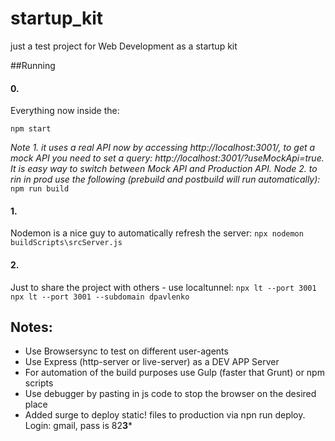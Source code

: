 # startup_kit
just a test project for Web Development as a startup kit

##Running
#### 0.
Everything now inside the:
```
npm start
```
*Note 1. it uses a real API now by accessing http://localhost:3001/, to get a mock API you need to
set a query: http://localhost:3001/?useMockApi=true. It is easy way to switch between Mock API and
Production API.*
*Node 2. to rin in prod use the following (prebuild and postbuild will run automatically):*
``
npm run build
``

#### 1.
Nodemon is a nice guy to automatically refresh the server:
`
npx nodemon buildScripts\srcServer.js
`
#### 2.
Just to share the project with others - use localtunnel:
`
npx lt --port 3001
npx lt --port 3001 --subdomain dpavlenko
`

## Notes:
* Use Browsersync to test on different user-agents
* Use Express (http-server or live-server) as a DEV APP Server
* For automation of the build purposes use Gulp (faster that Grunt) or npm scripts
* Use debugger by pasting in js code to stop the browser on the desired place
* Added surge to deploy static! files to production via npn run deploy. Login: gmail, pass is 82**3***

